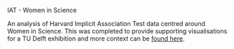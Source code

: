 IAT - Women in Science

An analysis of Harvard Implicit Association Test data centred around Women in Science. This was completed to provide supporting visualisations for a TU Delft exhibition and more context can be [found here](about).

